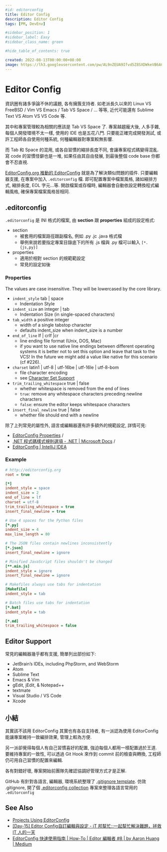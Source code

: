```yaml
---
#id: editorconfig
title: Editor Config
description: Editor Config
tags: [PM, DevEnv]

#sidebar_position: 1
#sidebar_label: Easy
#sidebar_class_name: green

#hide_table_of_contents: true

created: 2022-08-13T00:00:00+08:00
image: https://lh3.googleusercontent.com/pw/AL9nZEUA9Ifvd5Z8SXDWkeVB6AC4MPGwnXaL6kBXNPoXwOQQ2jOcZ1Jw_0p8TKK8C3ZX0e67_FOY15eDrm7aaXSQJcKtoUzC80SAQEHsaBy6qS2AqNNs5VUFNXBKm439y_1wkvmDl-PnL8ReojnIumNlEvOXBg=w800-no?authuser=0
---
```


Editor Config
=============

資訊圈有諸多爭論不休的議題, 各有擁簇支持者. 
如老派長久以來的 Linux VS FreeBSD / Vim VS Emacs / Tab VS Space / ... 等等,
近代可能還有 Sublime Text VS Atom VS VS Code 等.

其中和專案管理較為相關的應該是 Tab VS Space 了. 
專案越趨龐大後, 人多手雜, 每個人開發環境不太一樣, 使用的 IDE 也是五花八門.
只要能正確完成開發測試, 或許工程師各自使用何種系統, 何種編輯器對專案較無影響.

而 Tab 和 Space 的混用, 或各自習慣的縮排長度不同, 會讓專案程式碼變得混亂.
寫 code 的習慣怪僻也是一堆, 如果任由其自由發展, 到最後整個 code base 你都會不忍直視.

[EditorConfig.org 推動的 EditorConfig](https://editorconfig.org/) 就是為了解決類似問題的插件.
只要編輯器支援, 在專案中加入 `.editorconfig` 檔. 即可配置專案中檔案風格,
諸如縮排方式, 縮排長度, EOL 字元...等. 
開啟檔案或存檔時, 編輯器會自動依設定轉換程式編輯風格, 確保專案檔案風格皆相同.



.editorconfig
-------------

`.editorconfig` 是 INI 格式的檔案, 由 __section__ 跟 __properties__ 組成的設定格式:

-   section
    -   被套用的檔案路徑跟副檔名, 例如 .py .jc .java 格式檔
    -   舉例來說若要指定專案目錄底下的所有 .js 檔與 .py 檔可以輸入 `[*.{js,py}]`
-   properties
    -   適用於相對 section 的規範範設定
    -   常見的設定如後

### Properties ###

The values are case insensitive. They will be lowercased by the core library.

-   `indent_style` tab | space  
    -   Indentation Style
-   `indent_size` an integer | tab  
    -   Indentation Size (in single-spaced characters)
-   `tab_width` a positive integer  
    -   width of a single tabstop character 
    -   defaults indent_size when indent_size is a number
-   `end_of_line` lf | crlf |cr
    -   line ending file format (Unix, DOS, Mac)
    -   if you want to use native line endings between different operating systems it is better not to set this option and leave that task to the VCS! In the future we might add a value like native for this scenario (cf #226).
-   `charset` latin1 | utf-8 | utf-16be | utf-16le | utf-8-bom
    -   file character encoding
    -   see [Character Set Support](https://github.com/editorconfig/editorconfig/wiki/Character-Set-Support)
-   `trim_trailing_whitespace` true | false
    -   whether whitespace is removed from the end of lines
    -   `true`: remove any whitespace characters preceding newline characters
    -   `false`: ensure the editor keeps whitespace characters
-   `insert_final_newline` true | false
    -   whether file should end with a newline

除了上列常見的屬性外, 語言或編輯器還有許多額外的規範設定, 詳情可見:  
- [EditorConfig Properties](https://github.com/editorconfig/editorconfig/wiki/EditorConfig-Properties) / 
- [.NET 程式碼樣式規則選項 - .NET | Microsoft Docs](https://docs.microsoft.com/zh-tw/dotnet/fundamentals/code-analysis/code-style-rule-options) / 
- [EditorConfig | IntelliJ IDEA](https://www.jetbrains.com/help/idea/editorconfig.html)

### Example ###

```ini title=".editorconfig"
# http://editorconfig.org
root = true

[*]
indent_style = space
indent_size = 2
end_of_line = lf
charset = utf-8
trim_trailing_whitespace = true
insert_final_newline = true

# Use 4 spaces for the Python files
[*.py]
indent_size = 4
max_line_length = 80

# The JSON files contain newlines inconsistently
[*.json]
insert_final_newline = ignore

# Minified JavaScript files shouldn't be changed
[**.min.js]
indent_style = ignore
insert_final_newline = ignore

# Makefiles always use tabs for indentation
[Makefile]
indent_style = tab

# Batch files use tabs for indentation
[*.bat]
indent_style = tab

[*.md]
trim_trailing_whitespace = false
```



Editor Support
--------------

常見的編輯器幾乎都有支援, 簡單列出部份如下:

-   JetBrain’s IDEs, including PhpStorm, and WebStorm
-   Atom
-   Sublime Text
-   Emacs & Vim
-   gEdit, jEdit, & Notepad++
-   textmate
-   Visual Studio / VS Code
-   Xcode



小結
----

其實該不該用 EditorConfig 其實也有各自支持者, 
有一派認為使用 EditorConfig 能讓專案維持一致編排效果, 管理上較為方便.

另一派卻覺得每個人有自己習慣喜好的配置, 強迫每個人都用一樣配置過於王道.
要維持專案的一致性, 可以透過 Git Hook 來作到 commit 前的檢查與轉換, 
工程師仍可用自己習慣的配置來編輯.

各有對錯好壞, 專案開始前團隊先確認協調好管理方式才是正解.

GitHub 有針對各語言, 編輯器, 環境系統整理了 [.gitignore template](https://github.com/github/gitignore).
仿效 .gitignore, 
開了個 [.editorconfig collection](https://github.com/kywk/editorconfig) 專案來整理各語言常用的 `.editorconfig`



See Also
--------

-   [Projects Using EditorConfig](https://github.com/editorconfig/editorconfig/wiki/Projects-Using-EditorConfig)
-   [[Day-15] Editor Config自訂編輯與設定 - iT 邦幫忙::一起幫忙解決難題，拯救 IT 人的一天](https://ithelp.ithome.com.tw/articles/10193754)
-   [EditorConfig 快速使用指南 | How-To | Editor 編輯者 #8 | by Aaron Huang | Medium](https://medium.com/@aar0nTw/5ad3dd6d1e92)
